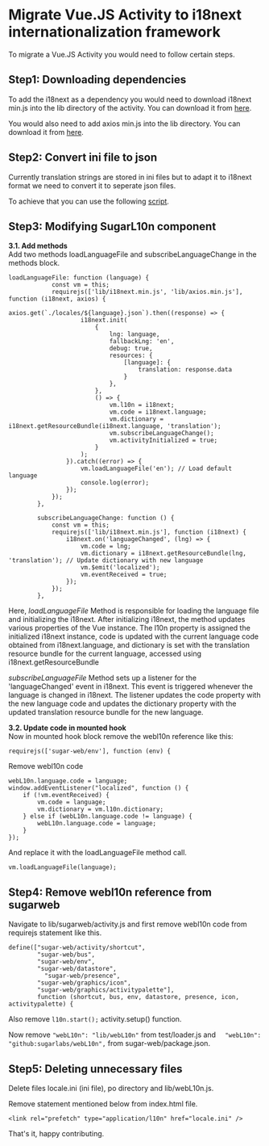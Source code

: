# Migrate Vue.JS Activity to i18next internationalization framework
To migrate a Vue.JS Activity you would need to follow certain steps.

## Step1: Downloading dependencies
To add the i18next as a dependency you would need to download i18next min.js into the lib directory of the activity. You can download it from [here](../../activities/Measure.activity/lib/i18next.min.js).

You would also need to add axios min.js into the lib directory. You can download it from [here](../../activities/Measure.activity/lib/axios.min.js). 

## Step2: Convert ini file to json
Currently translation strings are stored in ini files but to adapt it to i18next format we need to convert it to seperate json files.

To achieve that you can use the following [script](https://github.com/llaske/l10nstudy/blob/master/ini2json.js).

## Step3: Modifying SugarL10n component
**3.1. Add methods**  
Add two methods loadLanguageFile and subscribeLanguageChange in the methods block.
```
loadLanguageFile: function (language) {
			const vm = this;
			requirejs(['lib/i18next.min.js', 'lib/axios.min.js'], function (i18next, axios) {
				axios.get(`./locales/${language}.json`).then((response) => {
					i18next.init(
						{
							lng: language,
							fallbackLng: 'en',
							debug: true,
							resources: {
								[language]: {
									translation: response.data
								}
							},
						},
						() => {
							vm.l10n = i18next;
							vm.code = i18next.language;
							vm.dictionary = i18next.getResourceBundle(i18next.language, 'translation');
							vm.subscribeLanguageChange();
							vm.activityInitialized = true;
						}
					);
				}).catch((error) => {
					vm.loadLanguageFile('en'); // Load default language
					console.log(error);
				});
			});
		},

		subscribeLanguageChange: function () {
			const vm = this;
			requirejs(['lib/i18next.min.js'], function (i18next) {
				i18next.on('languageChanged', (lng) => {
					vm.code = lng;
					vm.dictionary = i18next.getResourceBundle(lng, 'translation'); // Update dictionary with new language
					vm.$emit('localized');
					vm.eventReceived = true;
				});
			});
		},  
```
Here, *loadLanguageFile* Method is responsible for loading the language file and initializing the i18next. After initializing i18next, the method updates various properties of the Vue instance. The l10n property is assigned the initialized i18next instance, code is updated with the current language code obtained from i18next.language, and dictionary is set with the translation resource bundle for the current language, accessed using i18next.getResourceBundle

*subscribeLanguageFile* Method sets up a listener for the 'languageChanged' event in i18next. This event is triggered whenever the language is changed in i18next. The listener updates the code property with the new language code and updates the dictionary property with the updated translation resource bundle for the new language.

**3.2. Update code in mounted hook**   
Now in mounted hook block remove the webl10n reference like this:  
```
requirejs(['sugar-web/env'], function (env) {
```
Remove webl10n code 
```
webL10n.language.code = language;
window.addEventListener("localized", function () {
	if (!vm.eventReceived) {
		vm.code = language;
		vm.dictionary = vm.l10n.dictionary;
	} else if (webL10n.language.code != language) {
		webL10n.language.code = language;
	}
});
```
And replace it with the loadLanguageFile method call.  
```
vm.loadLanguageFile(language);
```
## Step4: Remove webl10n reference from sugarweb
Navigate to lib/sugarweb/activity.js and first remove webl10n code from requirejs statement like this.

```
define(["sugar-web/activity/shortcut",
        "sugar-web/bus",
        "sugar-web/env",
        "sugar-web/datastore",
		  "sugar-web/presence",
        "sugar-web/graphics/icon",
        "sugar-web/graphics/activitypalette"],
		function (shortcut, bus, env, datastore, presence, icon, activitypalette) {

```
Also remove ```l10n.start();``` activity.setup() function.

Now remove  ``` "webL10n": "lib/webL10n" ``` from test/loader.js and ```  "webL10n": "github:sugarlabs/webL10n",``` from sugar-web/package.json.

## Step5: Deleting unnecessary files
Delete files locale.ini (ini file), po directory and lib/webL10n.js.

Remove statement mentioned below from index.html file.
```
<link rel="prefetch" type="application/l10n" href="locale.ini" />
``` 

That's it, happy contributing.